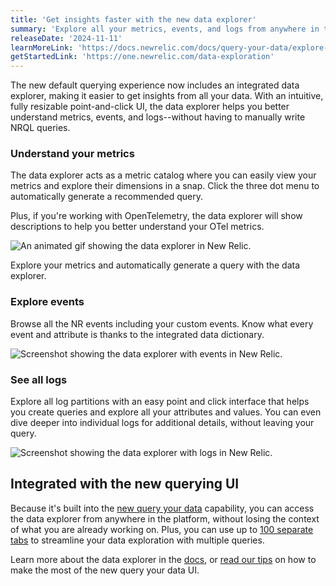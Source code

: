 ```yaml
---
title: 'Get insights faster with the new data explorer'
summary: 'Explore all your metrics, events, and logs from anywhere in the platform faster'
releaseDate: '2024-11-11'
learnMoreLink: 'https://docs.newrelic.com/docs/query-your-data/explore-query-data/query-builder/introduction-new-data-explorer' 
getStartedLink: 'https://one.newrelic.com/data-exploration'
---
```


The new default querying experience now includes an integrated data explorer, making it easier to get insights from all your data. With an intuitive, fully resizable point-and-click UI, the data explorer helps you better understand metrics, events, and logs--without having to manually write NRQL queries.

### Understand your metrics
The data explorer acts as a metric catalog where you can easily view your metrics and explore their dimensions in a snap. Click the three dot menu to automatically generate a recommended query. 

Plus, if you're working with OpenTelemetry, the data explorer will show descriptions to help you better understand your OTel metrics.

![An animated gif showing the data explorer in New Relic.](./images/data-explorer-metrics.gif "An animated gif showing the data explorer in New Relic.")
<figcaption> Explore your metrics and automatically generate a query with the data explorer.</figcaption>

### Explore events
Browse all the NR events including your custom events. Know what every event and attribute is thanks to the integrated data dictionary.

![Screenshot showing the data explorer with events in New Relic.](./images/data-explorer-events.webp "Screenshot showing the data explorer with events in New Relic.")

### See all logs
Explore all log partitions with an easy point and click interface that helps you create queries  and explore all your attributes and values. You can even dive deeper into individual logs for additional details, without leaving your query.

![Screenshot showing the data explorer with logs in New Relic.](./images/data-explorer-logs.webp "Screenshot showing the data explorer with logs in New Relic.")

## Integrated with the new querying UI
Because it's built into the [new query your data](https://docs.newrelic.com/whats-new/2024/02/whats-new-02-21-new-query-experience/) capability, you can access the data explorer from anywhere in the platform, without losing the context of what you are already working on. Plus, you can use up to [100 separate tabs](https://docs.newrelic.com/whats-new/2024/05/whats-new-05-16-query-tabs/) to streamline your data exploration with multiple queries.

Learn more about the data explorer in the [docs](https://docs.newrelic.com/docs/query-your-data/explore-query-data/query-builder/introduction-new-data-explorer/), or [read our tips](https://newrelic.com/blog/how-to-relic/new-query-interface-tips) on how to make the most of the new query your data UI.